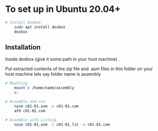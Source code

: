 # To set up in Ubuntu 20.04+  

```bash
# Install Doxbox  
    sudo apt install dosbox 
    dosbox 
```


## Installation

 Inside dosbox (give it some path in your host machine) .

Put extracted contents of the zip file and .asm files in this folder on your host machine lets say folder name is assembly

```bash 
# Mounting 
    mount c /home/name/assembly 
    c: 

# Assemble and run 
    nasm c01-01.asm -o c01-01.com 
    afd c01-01.com 

# Assemble with Listing 
    nasm c01-01.asm -l c01-01.lst -o c01-01.com 
```

